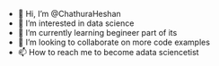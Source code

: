 - 👋 Hi, I’m @ChathuraHeshan
- 👀 I’m interested in data science
- 🌱 I’m currently learning begineer part of its
- 💞️ I’m looking to collaborate on more code examples
- 📫 How to reach me to become adata sciencetist

<!---
ChathuraHeshan/ChathuraHeshan is a ✨ special ✨ repository because its `README.md` (this file) appears on your GitHub profile.
You can click the Preview link to take a look at your changes.
--->

